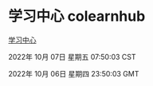 # 学习中心 colearnhub
[学习中心](http://27.19.33.125:56308/colearnhub/)

2022年 10月 07日 星期五 07:50:03 CST

2022年 10月 06日 星期四 23:50:03 GMT
